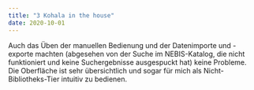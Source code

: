 ```yaml
---
title: "3 Kohala in the house"
date: 2020-10-01
---
```

Auch das Üben der manuellen Bedienung und der Datenimporte und -exporte machten (abgesehen von der Suche im NEBIS-Katalog, die nicht funktioniert und keine Suchergebnisse ausgespuckt hat) keine Probleme. Die Oberfläche ist sehr übersichtlich und sogar für mich als Nicht-Bibliotheks-Tier intuitiv zu bedienen. 

